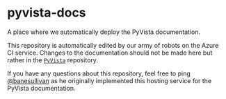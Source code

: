 # pyvista-docs

A place where we automatically deploy the PyVista documentation.

This repository is automatically edited by our army of robots on the
Azure CI service. Changes to the documentation should not be made
here but rather in the [`PyVista`](https://github.com/pyvista/pyvista)
repository.

If you have any questions about this repository, feel free to ping
[@banesullivan](https://github.com/banesullivan) as he originally
implemented this hosting service for the PyVista documentation.
